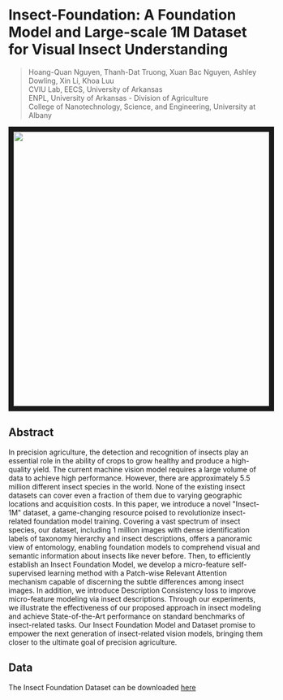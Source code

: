# Insect-Foundation: A Foundation Model and Large-scale 1M Dataset for Visual Insect Understanding

> Hoang-Quan Nguyen, Thanh-Dat Truong, Xuan Bac Nguyen, Ashley Dowling, Xin Li, Khoa Luu<br>
> CVIU Lab, EECS, University of Arkansas<br>
> ENPL, University of Arkansas - Division of Agriculture<br>
> College of Nanotechnology, Science, and Engineering, University at Albany<br>

<a href="https://youtu.be/fwIAGTgrixs" target="_blank">
 <img src="https://i.ytimg.com/vi/fwIAGTgrixs/maxresdefault.jpg" alt="" width="960" height="540" border="10" />
</a>

## Abstract

In precision agriculture, the detection and recognition of insects play an essential role in the ability of crops to grow healthy and produce a high-quality yield. The current machine vision model requires a large volume of data to achieve high performance. However, there are approximately 5.5 million different insect species in the world. None of the existing insect datasets can cover even a fraction of them due to varying geographic locations and acquisition costs. In this paper, we introduce a novel "Insect-1M" dataset, a game-changing resource poised to revolutionize insect-related foundation model training. Covering a vast spectrum of insect species, our dataset, including 1 million images with dense identification labels of taxonomy hierarchy and insect descriptions, offers a panoramic view of entomology, enabling foundation models to comprehend visual and semantic information about insects like never before. Then, to efficiently establish an Insect Foundation Model, we develop a micro-feature self-supervised learning method with a Patch-wise Relevant Attention mechanism capable of discerning the subtle differences among insect images. In addition, we introduce Description Consistency loss to improve micro-feature modeling via insect descriptions. Through our experiments, we illustrate the effectiveness of our proposed approach in insect modeling and achieve State-of-the-Art performance on standard benchmarks of insect-related tasks. Our Insect Foundation Model and Dataset promise to empower the next generation of insect-related vision models, bringing them closer to the ultimate goal of precision agriculture.


## Data

The Insect Foundation Dataset can be downloaded [here](https://uark-cviu.github.io/projects/insect_foundation.html)
